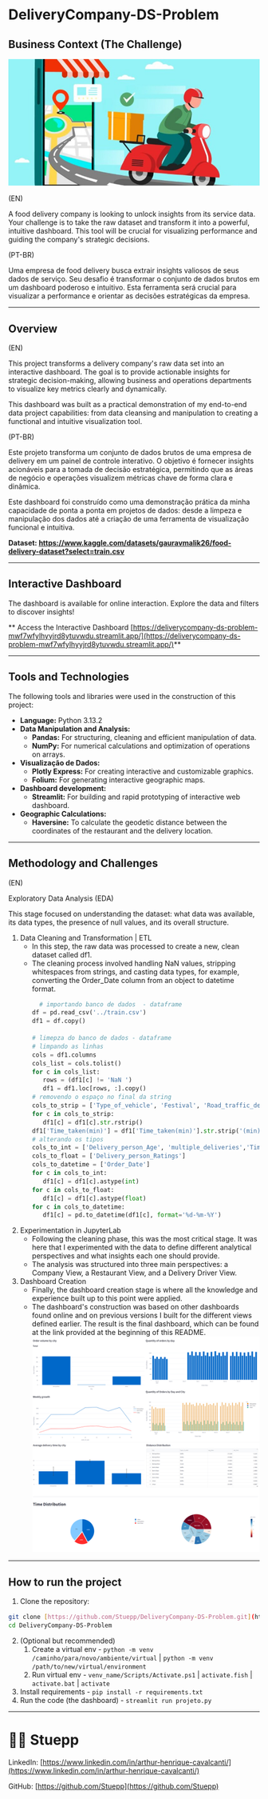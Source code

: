 # DeliveryCompany-DS-Problem

## Business Context (The Challenge)

![Cover image to represent the food delivery company](figs/dataset-cover.jpg)

(EN)

A food delivery company is looking to unlock insights from its service data. Your challenge is to take the raw dataset and transform it into a powerful, intuitive dashboard. This tool will be crucial for visualizing performance and guiding the company's strategic decisions.

(PT-BR)

Uma empresa de food delivery busca extrair insights valiosos de seus dados de serviço. Seu desafio é transformar o conjunto de dados brutos em um dashboard poderoso e intuitivo. Esta ferramenta será crucial para visualizar a performance e orientar as decisões estratégicas da empresa.

---

##  Overview
(EN)

This project transforms a delivery company's raw data set into an interactive dashboard.
The goal is to provide actionable insights for strategic decision-making, allowing business and operations departments to visualize key metrics clearly and dynamically.

This dashboard was built as a practical demonstration of my end-to-end data project capabilities: from data cleansing and manipulation to creating a functional and intuitive visualization tool.

(PT-BR)

Este projeto transforma um conjunto de dados brutos de uma empresa de delivery em um painel de controle interativo.
O objetivo é fornecer insights acionáveis para a tomada de decisão estratégica, permitindo que as áreas de negócio e operações visualizem métricas chave de forma clara e dinâmica.

Este dashboard foi construído como uma demonstração prática da minha capacidade de ponta a ponta em projetos de dados: desde a limpeza e manipulação dos dados até a criação de uma ferramenta de visualização funcional e intuitiva.

**Dataset: https://www.kaggle.com/datasets/gauravmalik26/food-delivery-dataset?select=train.csv**

---

## Interactive Dashboard

The dashboard is available for online interaction.
Explore the data and filters to discover insights!

** Access the Interactive Dashboard [https://deliverycompany-ds-problem-mwf7wfylhyyjrd8ytuvwdu.streamlit.app/](https://deliverycompany-ds-problem-mwf7wfylhyyjrd8ytuvwdu.streamlit.app/)**

---

## Tools and Technologies

The following tools and libraries were used in the construction of this project:

* **Language:** Python 3.13.2
* **Data Manipulation and Analysis:**
    * **Pandas:** For structuring, cleaning and efficient manipulation of data.
    * **NumPy:** For numerical calculations and optimization of operations on arrays.
* **Visualização de Dados:**
    * **Plotly Express:** For creating interactive and customizable graphics.
    * **Folium:** For generating interactive geographic maps.
* **Dashboard development:**
    * **Streamlit:** For building and rapid prototyping of interactive web dashboard.
* **Geographic Calculations:**
    * **Haversine:** To calculate the geodetic distance between the coordinates of the restaurant and the delivery location.

---

## Methodology and Challenges

(EN)

Exploratory Data Analysis (EDA)

This stage focused on understanding the dataset: what data was available, its data types, the presence of null values, and its overall structure.

   1. Data Cleaning and Transformation | ETL
      - In this step, the raw data was processed to create a new, clean dataset called df1.
      - The cleaning process involved handling NaN values, stripping whitespaces from strings, and casting data types, for example, converting the Order_Date column from an object to datetime format.
        ```python
          # importando banco de dados  - dataframe
        df = pd.read_csv('../train.csv')
        df1 = df.copy()

        # limepza do banco de dados - dataframe
        # limpando as linhas
        cols = df1.columns
        cols_list = cols.tolist()
        for c in cols_list:
           rows = (df1[c] != 'NaN ')
           df1 = df1.loc[rows, :].copy()
        # removendo o espaço no final da string
        cols_to_strip = ['Type_of_vehicle', 'Festival', 'Road_traffic_density', 'Type_of_order','Time_taken(min)']
        for c in cols_to_strip:
           df1[c] = df1[c].str.rstrip()
        df1['Time_taken(min)'] = df1['Time_taken(min)'].str.strip('(min)')
        # alterando os tipos
        cols_to_int = ['Delivery_person_Age', 'multiple_deliveries','Time_taken(min)']
        cols_to_float = ['Delivery_person_Ratings']
        cols_to_datetime = ['Order_Date']
        for c in cols_to_int:
           df1[c] = df1[c].astype(int)
        for c in cols_to_float:
           df1[c] = df1[c].astype(float)
        for c in cols_to_datetime:
           df1[c] = pd.to_datetime(df1[c], format='%d-%m-%Y')
        ```
   2. Experimentation in JupyterLab
      - Following the cleaning phase, this was the most critical stage. It was here that I experimented with the data to define different analytical perspectives and what insights each one should provide.
      - The analysis was structured into three main perspectives: a Company View, a Restaurant View, and a Delivery Driver View.
   3. Dashboard Creation
      - Finally, the dashboard creation stage is where all the knowledge and experience built up to this point were applied.
      - The dashboard's construction was based on other dashboards found online and on previous versions I built for the different views defined earlier. The result is the final dashboard, which can be found at the link provided at the beginning of this README.
      ![Screenchsot of the dashboard showing graphs through a company by a management pov](figs/Screenshot_18.png)
      ![Screenchsot of the dashboard showing grapsh through a restaurant view](figs/Screenshot_1.png)


---
## How to run the project

1. Clone the repository:
```bash
git clone [https://github.com/Stuepp/DeliveryCompany-DS-Problem.git](https://github.com/Stuepp/DeliveryCompany-DS-Problem.git)
cd DeliveryCompany-DS-Problem
```
2. (Optional but recommended)
    1. Create a virtual env - `python -m venv /caminho/para/novo/ambiente/virtual` | `python -m venv /path/to/new/virtual/environment`
    2. Run virtual env - `venv_name/Scripts/Activate.ps1` | `activate.fish` | `activate.bat` | `activate`
3. Install requirements - `pip install -r requirements.txt`
4. Run the code (the dashboard) - `streamlit run projeto.py`
---
# 👨‍💻 Stuepp

LinkedIn: [https://www.linkedin.com/in/arthur-henrique-cavalcanti/](https://www.linkedin.com/in/arthur-henrique-cavalcanti/)

GitHub: [https://github.com/Stuepp](https://github.com/Stuepp)
